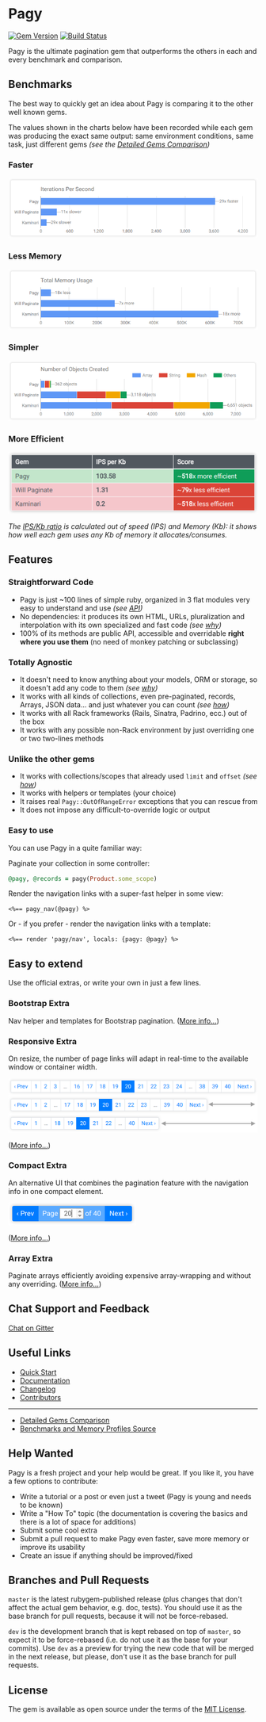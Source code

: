# Pagy

[![Gem Version](https://badge.fury.io/rb/pagy.svg)](https://badge.fury.io/rb/pagy) [![Build Status](https://travis-ci.org/ddnexus/pagy.svg?branch=master)](https://travis-ci.org/ddnexus/pagy)

Pagy is the ultimate pagination gem that outperforms the others in each and every benchmark and comparison.

## Benchmarks

The best way to quickly get an idea about Pagy is comparing it to the other well known gems.

The values shown in the charts below have been recorded while each gem was producing the exact same output: same environment conditions, same task, just different gems _(see the [Detailed Gems Comparison](http://ddnexus.github.io/pagination-comparison/gems.html))_

### Faster

[![IPS Chart](docs/assets/images/ips-chart.png)](https://ddnexus.github.io/pagination-comparison/gems.html#ips-benchmark)

### Less Memory

[![Memory Chart](docs/assets/images/memory-chart.png)](https://ddnexus.github.io/pagination-comparison/gems.html#memory-profile)

### Simpler

[![Objects Chart](docs/assets/images/objects-chart.png)](https://ddnexus.github.io/pagination-comparison/gems.html#memory-profile)

### More Efficient

[![Efficiency Table](docs/assets/images/efficiency-table.png)](https://ddnexus.github.io/pagination-comparison/gems.html#efficiency-ratio)

_The [IPS/Kb ratio](http://ddnexus.github.io/pagination-comparison/gems.html#efficiency-ratio) is calculated out of speed (IPS) and Memory (Kb): it shows how well each gem uses any Kb of memory it allocates/consumes._

## Features

### Straightforward Code

- Pagy is just ~100 lines of simple ruby, organized in 3 flat modules very easy to understand and use _(see [API](https://ddnexus.github.io/pagy/api))_
- No dependencies: it produces its own HTML, URLs, pluralization and interpolation with its own specialized and fast code _(see [why](https://ddnexus.github.io/pagy/index#specialized-code-instead-of-generic-helpers))_
- 100% of its methods are public API, accessible and overridable **right where you use them** (no need of monkey patching or subclassing)

### Totally Agnostic

- It doesn't need to know anything about your models, ORM or storage, so it doesn't add any code to them _(see [why](https://ddnexus.github.io/pagy/index#stay-away-from-the-models))_
- It works with all kinds of collections, even pre-paginated, records, Arrays, JSON data... and just whatever you can count _(see [how](https://ddnexus.github.io/pagy/how-to#paginate-any-collection))_
- It works with all Rack frameworks (Rails, Sinatra, Padrino, ecc.) out of the box
- It works with any possible non-Rack environment by just overriding one or two two-lines methods

### Unlike the other gems

- It works with collections/scopes that already used `limit` and `offset` _(see [how](https://ddnexus.github.io/pagy/how-to#paginate-a-pre-offsetted-and-pre-limited-collection))_
- It works with helpers or templates (your choice)
- It raises real `Pagy::OutOfRangeError` exceptions that you can rescue from
- It does not impose any difficult-to-override logic or output

### Easy to use

You can use Pagy in a quite familiar way:

Paginate your collection in some controller:

```ruby
@pagy, @records = pagy(Product.some_scope)
```

Render the navigation links with a super-fast helper in some view:

```erb
<%== pagy_nav(@pagy) %>
```

Or - if you prefer - render the navigation links with a template:

```erb
<%== render 'pagy/nav', locals: {pagy: @pagy} %>
```

## Easy to extend

Use the official extras, or write your own in just a few lines.

### Bootstrap Extra

Nav helper and templates for Bootstrap pagination. ([More info...](http://ddnexus.github.io/pagy/extras/bootstrap))

### Responsive Extra

On resize, the number of page links will adapt in real-time to the available window or container width.

![pagy-responsive](docs/assets/images/pagy-responsive-w.png)

([More info...](http://ddnexus.github.io/pagy/extras/responsive))

### Compact Extra

An alternative UI that combines the pagination feature with the navigation info in one compact element.

![pagy-compact](docs/assets/images/pagy-compact-w.png)

([More info...](http://ddnexus.github.io/pagy/extras/compact))

### Array Extra

Paginate arrays efficiently avoiding expensive array-wrapping and without any overriding. ([More info...](http://ddnexus.github.io/pagy/extras/array))

## Chat Support and Feedback

[Chat on Gitter](https://gitter.im/ruby-pagy/Lobby?utm_source=badge&utm_medium=badge&utm_campaign=pr-badge&utm_content=badge)

## Useful Links

- [Quick Start](https://ddnexus.github.io/pagy/how-to#quick-start)
- [Documentation](https://ddnexus.github.io/pagy/index)
- [Changelog](https://github.com/ddnexus/pagy/blob/master/CHANGELOG.md)
- [Contributors](https://github.com/ddnexus/pagy/graphs/contributors)
---
- [Detailed Gems Comparison](https://ddnexus.github.io/pagination-comparison/gems.html)
- [Benchmarks and Memory Profiles Source](http://github.com/ddnexus/pagination-comparison)

## Help Wanted

Pagy is a fresh project and your help would be great. If you like it, you have a few options to contribute:

- Write a tutorial or a post or even just a tweet (Pagy is young and needs to be known)
- Write a "How To" topic (the documentation is covering the basics and there is a lot of space for additions)
- Submit some cool extra
- Submit a pull request to make Pagy even faster, save more memory or improve its usability
- Create an issue if anything should be improved/fixed

## Branches and Pull Requests

`master` is the latest rubygem-published release (plus changes that don't affect the actual gem behavior, e.g. doc, tests). You should use it as the base branch for pull requests, because it will not be force-rebased.

`dev` is the development branch that is kept rebased on top of `master`, so expect it to be force-rebased (i.e. do not use it as the base for your commits). Use `dev` as a preview for trying the new code that will be merged in the next release, but please, don't use it as the base branch for pull requests.

## License

The gem is available as open source under the terms of the [MIT License](https://opensource.org/licenses/MIT).
